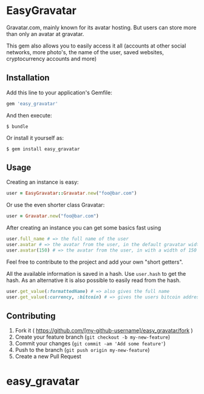 # EasyGravatar

Gravatar.com, mainly known for its avatar hosting. But users can store more than only an avatar at gravatar.

This gem also allows you to easily access it all (accounts at other social networks, more photo's, the name of the user, saved websites, cryptocurrency accounts and more)

## Installation

Add this line to your application's Gemfile:

```ruby
gem 'easy_gravatar'
```

And then execute:

    $ bundle

Or install it yourself as:

    $ gem install easy_gravatar

## Usage

Creating an instance is easy:
```ruby
user = EasyGravatar::Gravatar.new("foo@bar.com")
```

Or use the even shorter class Gravatar:
```ruby
user = Gravatar.new("foo@bar.com")
```

After creating an instance you can get some basics fast using
```ruby
user.full_name # => the full name of the user
user.avatar # => the avatar from the user, in the default gravatar width of 80 pixels
user.avatar(150) # => the avatar from the user, in with a width of 150 pixels
```
Feel free to contribute to the project and add your own "short getters".

All the available information is saved in a hash. Use `user.hash` to get the hash. As an alternative it is also possible to easily read from the hash.
```ruby
user.get_value(:formattedName) # => also gives the full name
user.get_value(:currency, :bitcoin) # => gives the users bitcoin address
```

## Contributing

1. Fork it ( https://github.com/[my-github-username]/easy_gravatar/fork )
2. Create your feature branch (`git checkout -b my-new-feature`)
3. Commit your changes (`git commit -am 'Add some feature'`)
4. Push to the branch (`git push origin my-new-feature`)
5. Create a new Pull Request
# easy_gravatar
